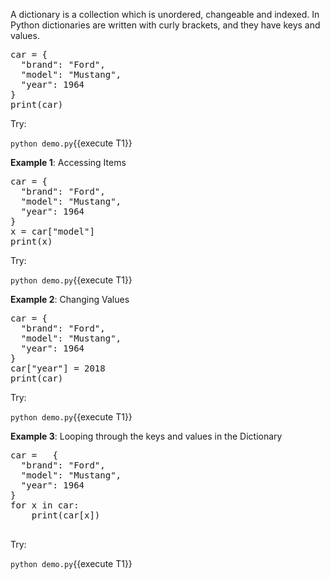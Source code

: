 
A dictionary is a collection which is unordered, changeable and indexed. In Python dictionaries are written with curly brackets, and they have keys and values.

<pre class="file" data-filename="demo.py" data-target="replace">
car = {
  "brand": "Ford",
  "model": "Mustang",
  "year": 1964
}
print(car)
</pre>

Try:

`python demo.py`{{execute T1}}


**Example 1**: Accessing Items

<pre class="file" data-filename="demo.py" data-target="replace">
car = {
  "brand": "Ford",
  "model": "Mustang",
  "year": 1964
}
x = car["model"]
print(x)
</pre>

Try:

`python demo.py`{{execute T1}}



**Example 2**: Changing Values

<pre class="file" data-filename="demo.py" data-target="replace">
car = {
  "brand": "Ford",
  "model": "Mustang",
  "year": 1964
}
car["year"] = 2018
print(car)
</pre>

Try:

`python demo.py`{{execute T1}}


**Example 3**: Looping through the keys and values in the Dictionary

<pre class="file" data-filename="demo.py" data-target="replace">
car =	{
  "brand": "Ford",
  "model": "Mustang",
  "year": 1964
}
for x in car:
	print(car[x])

</pre>

Try:

`python demo.py`{{execute T1}}


